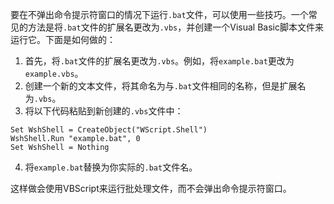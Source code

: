 要在不弹出命令提示符窗口的情况下运行`.bat`文件，可以使用一些技巧。一个常见的方法是将`.bat`文件的扩展名更改为`.vbs`，并创建一个Visual Basic脚本文件来运行它。下面是如何做的：

1. 首先，将`.bat`文件的扩展名更改为`.vbs`。例如，将`example.bat`更改为`example.vbs`。
2. 创建一个新的文本文件，将其命名为与`.bat`文件相同的名称，但是扩展名为`.vbs`。
3. 将以下代码粘贴到新创建的`.vbs`文件中：

```vbscript
Set WshShell = CreateObject("WScript.Shell") 
WshShell.Run "example.bat", 0
Set WshShell = Nothing
```

4. 将`example.bat`替换为你实际的`.bat`文件名。

这样做会使用VBScript来运行批处理文件，而不会弹出命令提示符窗口。